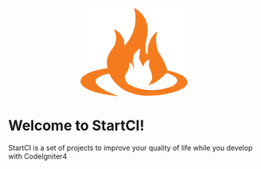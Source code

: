 <p align="center">
<img src="https://raw.githubusercontent.com/StartCI/StartCI/main/logo%20ci.png" />
</p>

# Welcome to StartCI!
StartCI is a set of projects to improve your quality of life while you develop with CodeIgniter4
